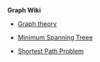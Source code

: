 **Graph Wiki**

* [Graph theory](https://en.wikipedia.org/wiki/Graph_theory)

* [Minimum Spanning Treee](https://en.wikipedia.org/wiki/Minimum_spanning_tree)

* [Shortest Path Problem](https://en.wikipedia.org/wiki/Shortest_path_problem)


